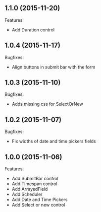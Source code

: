 ## 1.1.0 (2015-11-20)

Features:

  - Add Duration control

## 1.0.4 (2015-11-17)

Bugfixes:

  - Align buttons in submit bar with the form

## 1.0.3 (2015-11-10)

Bugfixes:

  - Adds missing css for SelectOrNew

## 1.0.2 (2015-11-07)

Bugfixes:

  - Fix widths of date and time pickers fields

## 1.0.0 (2015-11-06)

Features:

  - Add SubmitBar control
  - Add Timespan control
  - Add ArrayedField
  - Add Scheduler
  - Add Date and Time Pickers
  - Add Select or new control
